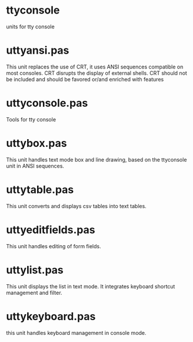 # ttyconsole
  units for tty console

# uttyansi.pas
This unit replaces the use of CRT, it uses ANSI sequences
compatible  on most consoles. CRT disrupts the display of
external shells. CRT should not be included and should be
favored or/and enriched with features 

# uttyconsole.pas
Tools for tty console

# uttybox.pas      
This unit handles text mode box and line drawing,
based on the ttyconsole unit in ANSI sequences.  

# uttytable.pas
This unit converts and displays csv tables into text tables.    

# uttyeditfields.pas
 This unit handles editing of form fields.

# uttylist.pas
This unit displays the list in text mode. It integrates
keyboard shortcut management and filter.

# uttykeyboard.pas
this unit handles keyboard management in console mode.
